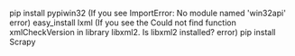 pip install pypiwin32 (If you see ImportError: No module named 'win32api' error)
easy_install lxml (If you see the Could not find function xmlCheckVersion in library libxml2. Is libxml2 installed? error)
pip install Scrapy